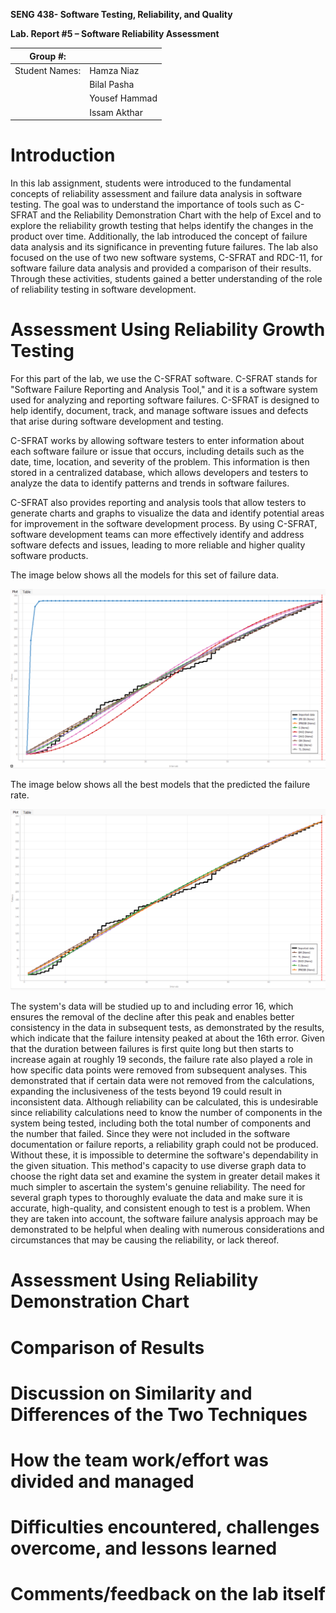 **SENG 438- Software Testing, Reliability, and Quality**

**Lab. Report \#5 – Software Reliability Assessment**

| Group \#:       |   |
|-----------------|---|
| Student Names:  | Hamza Niaz |
|                 | Bilal Pasha |
|                 | Yousef Hammad |
|                 | Issam Akthar |

# Introduction

In this lab assignment, students were introduced to the fundamental concepts of reliability assessment and failure data analysis in software testing. The goal was to understand the importance of tools such as C-SFRAT and the Reliability Demonstration Chart with the help of Excel and to explore the reliability growth testing that helps identify the changes in the product over time. Additionally, the lab introduced the concept of failure data analysis and its significance in preventing future failures. The lab also focused on the use of two new software systems, C-SFRAT and RDC-11, for software failure data analysis and provided a comparison of their results. Through these activities, students gained a better understanding of the role of reliability testing in software development.

# Assessment Using Reliability Growth Testing 

For this part of the lab, we use the C-SFRAT software. C-SFRAT stands for "Software Failure Reporting and Analysis Tool," and it is a software system used for analyzing and reporting software failures. C-SFRAT is designed to help identify, document, track, and manage software issues and defects that arise during software development and testing.

C-SFRAT works by allowing software testers to enter information about each software failure or issue that occurs, including details such as the date, time, location, and severity of the problem. This information is then stored in a centralized database, which allows developers and testers to analyze the data to identify patterns and trends in software failures.

C-SFRAT also provides reporting and analysis tools that allow testers to generate charts and graphs to visualize the data and identify potential areas for improvement in the software development process. By using C-SFRAT, software development teams can more effectively identify and address software defects and issues, leading to more reliable and higher quality software products.

The image below shows all the models for this set of failure data.

![](./media/7.png)

The image below shows all the best models that the predicted the failure rate.

![](./media/6.png)

The system's data will be studied up to and including error 16, which ensures the removal of the decline after this peak and enables better consistency in the data in subsequent tests, as demonstrated by the results, which indicate that the failure intensity peaked at about the 16th error. Given that the duration between failures is first quite long but then starts to increase again at roughly 19 seconds, the failure rate also played a role in how specific data points were removed from subsequent analyses. This demonstrated that if certain data were not removed from the calculations, expanding the inclusiveness of the tests beyond 19 could result in inconsistent data. Although reliability can be calculated, this is undesirable since reliability calculations need to know the number of components in the system being tested, including both the total number of components and the number that failed. Since they were not included in the software documentation or failure reports, a reliability graph could not be produced. Without these, it is impossible to determine the software's dependability in the given situation. This method's capacity to use diverse graph data to choose the right data set and examine the system in greater detail makes it much simpler to ascertain the system's genuine reliability. The need for several graph types to thoroughly evaluate the data and make sure it is accurate, high-quality, and consistent enough to test is a problem. When they are taken into account, the software failure analysis approach may be demonstrated to be helpful when dealing with numerous considerations and circumstances that may be causing the reliability, or lack thereof.

# Assessment Using Reliability Demonstration Chart 

# 

# Comparison of Results

# Discussion on Similarity and Differences of the Two Techniques

# How the team work/effort was divided and managed

# 

# Difficulties encountered, challenges overcome, and lessons learned

# Comments/feedback on the lab itself
